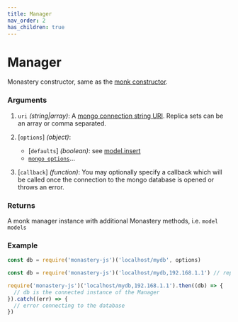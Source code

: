 ```yaml
---
title: Manager
nav_order: 2
has_children: true
---
```


# Manager

Monastery constructor, same as the [monk constructor](https://automattic.github.io/monk/docs/manager/).

### Arguments

1. `uri` *(string\|array)*: A [mongo connection string URI](https://docs.mongodb.com/manual/reference/connection-string/). Replica sets can be an array or comma separated.

2. [`options`] *(object)*:
    - [`defaults`] *(boolean)*: see [model.insert](../model/insert.html#defaults-example)
    - [`mongo options`](http://mongodb.github.io/node-mongodb-native/3.2/reference/connecting/connection-settings/)...

3. [`callback`] *(function)*: You may optionally specify a callback which will be called once the connection to the mongo database is opened or throws an error.

### Returns

A monk manager instance with additional Monastery methods, i.e. `model` `models`

### Example

```js
const db = require('monastery-js')('localhost/mydb', options)
```

```js
const db = require('monastery-js')('localhost/mydb,192.168.1.1') // replica set
```

```js
require('monastery-js')('localhost/mydb,192.168.1.1').then((db) => {
  // db is the connected instance of the Manager
}).catch((err) => {
  // error connecting to the database
})
```
